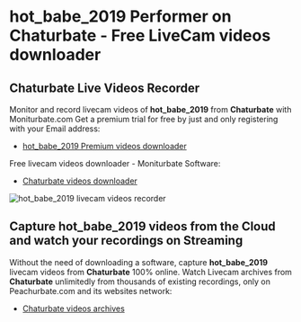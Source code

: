 # hot_babe_2019 Performer on Chaturbate - Free LiveCam videos downloader

## Chaturbate Live Videos Recorder

Monitor and record livecam videos of **hot_babe_2019** from **Chaturbate** with Moniturbate.com
Get a premium trial for free by just and only registering with your Email address:
* [hot_babe_2019 Premium videos downloader](https://moniturbate.com/request-demo-licence-key.html)

Free livecam videos downloader - Moniturbate Software:
* [Chaturbate videos downloader](https://moniturbate.com/moniturbate-download-software.html)

![hot_babe_2019 livecam videos recorder](https://peachurnet.com/templates/moniturbate-software.png)


## Capture hot_babe_2019 videos from the Cloud and watch your recordings on Streaming

Without the need of downloading a software, capture **hot_babe_2019** livecam videos from **Chaturbate** 100% online.
Watch Livecam archives from **Chaturbate** unlimitedly from thousands of existing recordings, only on Peachurbate.com and its websites network:
* [Chaturbate videos archives](https://peachurnet.com/)